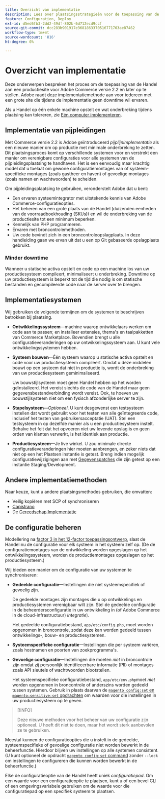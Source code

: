 ```yaml
---
title: Overzicht van implementatie
description: Lees over plaatsingsstrategieën voor de toepassing van de Handel.
feature: Configuration, Deploy
exl-id: d5ed6fb3-2dd2-49df-802b-6d712ecd9ccf
source-git-commit: dcc283b901917e3681863370516771763ae87462
workflow-type: tm+mt
source-wordcount: '816'
ht-degree: 0%

---
```


# Overzicht van implementatie

Deze onderwerpen bespreken het proces om de toepassing van de Handel aan een productiesite voor Adobe Commerce versie 2.2 en later op te stellen. Adobe raadt deze implementatiemethode aan voor iedereen met een grote site die tijdens de implementatie geen downtime wil ervaren.

Als u Handel op één enkele machine opstelt en wat onderbreking tijdens plaatsing kan tolereren, zie [Eén computer implementeren](../deployment/single-machine.md).

## Implementatie van pijpleidingen

Met Commerce versie 2.2 is Adobe geïntroduceerd _pijplijnimplementatie_ als een nieuwe manier om op productie met minimale onderbreking te zetten. Dit plaatsingsproces komt op verschillende systemen voor en verstrekt een manier om verenigbare configuraties voor alle systemen van de pijpleidingsplaatsing te handhaven. Het is een eenvoudig maar krachtig model dat u toelaat om gewone configuratiemontages van of systeem-specifieke montages (zoals gastheer en haven) of gevoelige montages (zoals namen en wachtwoorden) te scheiden.

Om pijpleidingsplaatsing te gebruiken, veronderstelt Adobe dat u bent:

- Een ervaren systeemintegrator met uitstekende kennis van Adobe Commerce-configuratieopties.
- Het beheren van een grote plaats van de Handel (duizenden eenheden van de voorraadboekhouding (SKUs)) en wil de onderbreking van de productiesite tot een minimum beperken.
- Kennelijk van PHP programmeren.
- Ervaren met broncontrolemethoden.
- Uw code bevindt zich in een broncontroleopslagplaats. In deze handleiding gaan we ervan uit dat u een op Git gebaseerde opslagplaats gebruikt.

### Minder downtime

Wanneer u statische activa opstelt en code op een machine los van uw productiesysteem compileert, minimaliseert u onderbreking. Downtime op uw productiesysteem is beperkt tot de tijd die nodig is om statische bestanden en gecompileerde code naar de server over te brengen.

## Implementatiesystemen

Wij gebruiken de volgende termijnen om de systemen te beschrijven betrokken bij plaatsing.

- **Ontwikkelingssysteem**—machine waarop ontwikkelaars werken om code aan te passen; en installeer extensies, thema&#39;s en taalpakketten van Commerce Marketplace. Bovendien brengt u alle configuratieveranderingen op uw ontwikkelingssysteem aan. U kunt vele ontwikkelingssystemen hebben.

- **Systeem bouwen**—Één systeem waarop u statische activa opstelt en code voor uw productiesysteem compileert. Omdat u deze middelen bouwt op een systeem dat niet in productie is, wordt de onderbreking van uw productiesysteem geminimaliseerd.

   Uw bouwstijlsysteem moet geen Handel hebben op het worden geïnstalleerd. Het vereist slechts de code van de Handel maar geen gegevensbestandverbinding wordt vereist. Ook, te hoeven uw bouwstijlsysteem niet om een fysisch afzonderlijke server te zijn.

- **Stapelsysteem**—_Optioneel_. U kunt desgewenst een testsysteem instellen dat wordt gebruikt voor het testen van alle geïntegreerde code, inclusief het testen van gebruikersacceptatie (UAT). Stel een testsysteem in op dezelfde manier als u een productiesysteem instelt. Behalve het feit dat het opvoeren niet uw levende opslag is en geen orden van klanten verwerkt, is het identiek aan productie.

- **Productiesysteem**—Je live winkel. U zou minimale directe configuratieveranderingen hier moeten aanbrengen, en zeker niets dat niet op een het Plaatsen instantie is getest. Breng indien mogelijk configuratiewijzigingen aan met [Gegevenspatches](https://developer.adobe.com/commerce/php/development/components/declarative-schema/patches/) die zijn getest op een instantie Staging/Development.

## Andere implementatiemethoden

Naar keuze, kunt u andere plaatsingsmethodes gebruiken, die omvatten:

- Veilig kopiëren met SCP of synchroniseren
- [Capistrano](https://capistranorb.com/documentation/overview/what-is-capistrano)
- De [Gereedschap Implementatie](https://deployer.org/)

## De configuratie beheren

Modellering na [factor 3 in het 12-factor toepassingsontwerp](https://12factor.net/config), slaat de Handel nu de configuratie voor elk systeem in het systeem zelf op. (De de configuratiemontages van de ontwikkeling worden opgeslagen op het ontwikkelingssysteem, worden de productiemontages opgeslagen op het productiesysteem.)

Wij bieden een manier om de configuratie van uw systemen te synchroniseren:

- **Gedeelde configuratie**—Instellingen die niet systeemspecifiek of gevoelig zijn.

   De gedeelde montages zijn montages die u op ontwikkelings en productiesystemen verenigbaar wilt zijn. Stel de gedeelde configuratie in de beheerdersconfiguratie in uw ontwikkeling in (of Adobe Commerce in de cloud-infrastructuur) _integratie_).

   Het gedeelde configuratiebestand, `app/etc/config.php`, moet worden opgenomen in broncontrole, zodat deze kan worden gedeeld tussen ontwikkelings-, bouw- en productiesystemen.

- **Systeemspecifieke configuratie**—Instellingen die per systeem variëren, zoals hostnamen en poorten van zoekprogramma&#39;s.

- **Gevoelige configuratie**—Instellingen die moeten _niet_ in broncontrole zijn omdat zij persoonlijk identificeerbare informatie (PII) of montages zoals API sleutels of wachtwoorden blootstellen.

   Het systeemspecifieke configuratiebestand, `app/etc/env.php`moet _niet_ worden opgenomen in broncontrole of anderszins worden gedeeld tussen systemen. Gebruik in plaats daarvan de [`magento config:set` en `magento:sensitive:set` opdrachten](../cli/set-configuration-values.md) om waarden voor die instellingen in uw productiesysteem op te geven.

>[!INFO]
>
>Deze nieuwe methoden voor het beheer van uw configuratie zijn optioneel. U hoeft dit niet te doen, maar het wordt sterk aanbevolen ze te gebruiken.

Meestal kunnen de configuratieopties die u instelt in de gedeelde, systeemspecifieke of gevoelige configuratie niet worden bewerkt in de beheerfunctie. Hierdoor blijven uw instellingen op alle systemen consistent. (U kunt optioneel de opdracht [`magento config:set` command](../cli/set-configuration-values.md) zonder `--lock` om instellingen te configureren die kunnen worden bewerkt in de beheerfunctie.)

Elke de configuratieoptie van de Handel heeft uniek _configuratiepad_. Om een waarde voor een configuratieoptie te plaatsen, kunt u of een bevel CLI of een omgevingsvariabele gebruiken om de waarde voor die configuratiepad op een specifiek systeem te plaatsen.

